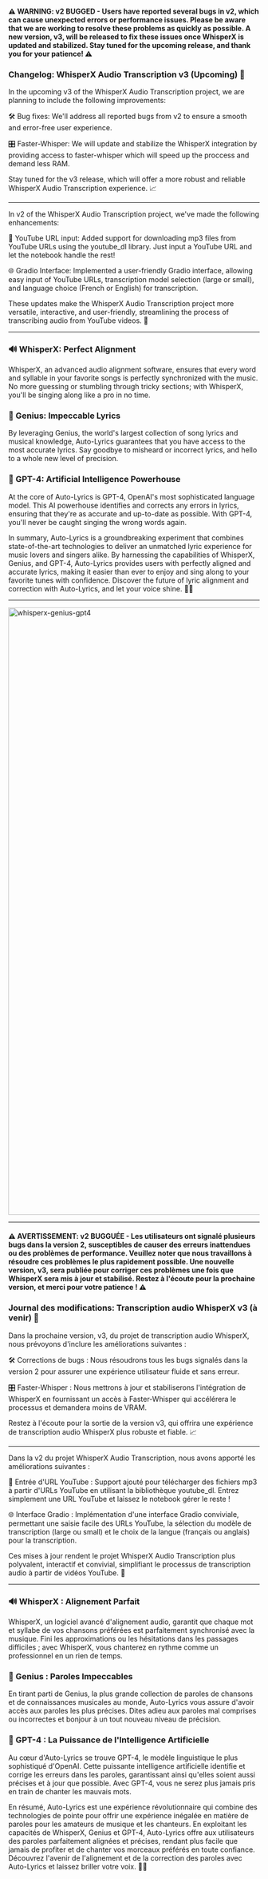 #### ⚠️ WARNING: v2 BUGGED - Users have reported several bugs in v2, which can cause unexpected errors or performance issues. Please be aware that we are working to resolve these problems as quickly as possible. A new version, v3, will be released to fix these issues once WhisperX is updated and stabilized. Stay tuned for the upcoming release, and thank you for your patience! ⚠️

### Changelog: WhisperX Audio Transcription v3 (Upcoming) 🚀

In the upcoming v3 of the WhisperX Audio Transcription project, we are planning to include the following improvements:

🛠️ Bug fixes: We'll address all reported bugs from v2 to ensure a smooth and error-free user experience.

🎛️ Faster-Whisper: We will update and stabilize the WhisperX integration by providing access to faster-whisper which will speed up the proccess and demand less RAM.

Stay tuned for the v3 release, which will offer a more robust and reliable WhisperX Audio Transcription experience. 📈

---

In v2 of the WhisperX Audio Transcription project, we've made the following enhancements:

🎵 YouTube URL input: Added support for downloading mp3 files from YouTube URLs using the youtube_dl library. Just input a YouTube URL and let the notebook handle the rest!

🌐 Gradio Interface: Implemented a user-friendly Gradio interface, allowing easy input of YouTube URLs, transcription model selection (large or small), and language choice (French or English) for transcription.

These updates make the WhisperX Audio Transcription project more versatile, interactive, and user-friendly, streamlining the process of transcribing audio from YouTube videos. 🎉

---

### 🔊 WhisperX: Perfect Alignment

WhisperX, an advanced audio alignment software, ensures that every word and syllable in your favorite songs is perfectly synchronized with the music. No more guessing or stumbling through tricky sections; with WhisperX, you'll be singing along like a pro in no time.


### 📝 Genius: Impeccable Lyrics

By leveraging Genius, the world's largest collection of song lyrics and musical knowledge, Auto-Lyrics guarantees that you have access to the most accurate lyrics. Say goodbye to misheard or incorrect lyrics, and hello to a whole new level of precision.


### 🧠 GPT-4: Artificial Intelligence Powerhouse

At the core of Auto-Lyrics is GPT-4, OpenAI's most sophisticated language model. This AI powerhouse identifies and corrects any errors in lyrics, ensuring that they're as accurate and up-to-date as possible. With GPT-4, you'll never be caught singing the wrong words again.

In summary, Auto-Lyrics is a groundbreaking experiment that combines state-of-the-art technologies to deliver an unmatched lyric experience for music lovers and singers alike. By harnessing the capabilities of WhisperX, Genius, and GPT-4, Auto-Lyrics provides users with perfectly aligned and accurate lyrics, making it easier than ever to enjoy and sing along to your favorite tunes with confidence. Discover the future of lyric alignment and correction with Auto-Lyrics, and let your voice shine. 🎤✨

---

<img width="1216" align="center" alt="whisperx-genius-gpt4" src="https://i.imgur.com/AJAslWw.jpeg">

---

#### ⚠️ AVERTISSEMENT: v2 BUGGUÉE - Les utilisateurs ont signalé plusieurs bugs dans la version 2, susceptibles de causer des erreurs inattendues ou des problèmes de performance. Veuillez noter que nous travaillons à résoudre ces problèmes le plus rapidement possible. Une nouvelle version, v3, sera publiée pour corriger ces problèmes une fois que WhisperX sera mis à jour et stabilisé. Restez à l'écoute pour la prochaine version, et merci pour votre patience ! ⚠️

### Journal des modifications: Transcription audio WhisperX v3 (à venir) 🚀

Dans la prochaine version, v3, du projet de transcription audio WhisperX, nous prévoyons d'inclure les améliorations suivantes :

🛠️ Corrections de bugs : Nous résoudrons tous les bugs signalés dans la version 2 pour assurer une expérience utilisateur fluide et sans erreur.

🎛️ Faster-Whisper : Nous mettrons à jour et stabiliserons l'intégration de WhisperX en fournissant un accès à Faster-Whisper qui accélérera le processus et demandera moins de VRAM.

Restez à l'écoute pour la sortie de la version v3, qui offrira une expérience de transcription audio WhisperX plus robuste et fiable. 📈

---

Dans la v2 du projet WhisperX Audio Transcription, nous avons apporté les améliorations suivantes :

🎵 Entrée d'URL YouTube : Support ajouté pour télécharger des fichiers mp3 à partir d'URLs YouTube en utilisant la bibliothèque youtube_dl. Entrez simplement une URL YouTube et laissez le notebook gérer le reste !

🌐 Interface Gradio : Implémentation d'une interface Gradio conviviale, permettant une saisie facile des URLs YouTube, la sélection du modèle de transcription (large ou small) et le choix de la langue (français ou anglais) pour la transcription.

Ces mises à jour rendent le projet WhisperX Audio Transcription plus polyvalent, interactif et convivial, simplifiant le processus de transcription audio à partir de vidéos YouTube. 🎉

---

### 🔊 WhisperX : Alignement Parfait

WhisperX, un logiciel avancé d'alignement audio, garantit que chaque mot et syllabe de vos chansons préférées est parfaitement synchronisé avec la musique. Fini les approximations ou les hésitations dans les passages difficiles ; avec WhisperX, vous chanterez en rythme comme un professionnel en un rien de temps.


### 📝 Genius : Paroles Impeccables

En tirant parti de Genius, la plus grande collection de paroles de chansons et de connaissances musicales au monde, Auto-Lyrics vous assure d'avoir accès aux paroles les plus précises. Dites adieu aux paroles mal comprises ou incorrectes et bonjour à un tout nouveau niveau de précision.


### 🧠 GPT-4 : La Puissance de l'Intelligence Artificielle

Au cœur d'Auto-Lyrics se trouve GPT-4, le modèle linguistique le plus sophistiqué d'OpenAI. Cette puissante intelligence artificielle identifie et corrige les erreurs dans les paroles, garantissant ainsi qu'elles soient aussi précises et à jour que possible. Avec GPT-4, vous ne serez plus jamais pris en train de chanter les mauvais mots.

En résumé, Auto-Lyrics est une expérience révolutionnaire qui combine des technologies de pointe pour offrir une expérience inégalée en matière de paroles pour les amateurs de musique et les chanteurs. En exploitant les capacités de WhisperX, Genius et GPT-4, Auto-Lyrics offre aux utilisateurs des paroles parfaitement alignées et précises, rendant plus facile que jamais de profiter et de chanter vos morceaux préférés en toute confiance. Découvrez l'avenir de l'alignement et de la correction des paroles avec Auto-Lyrics et laissez briller votre voix. 🎤✨
